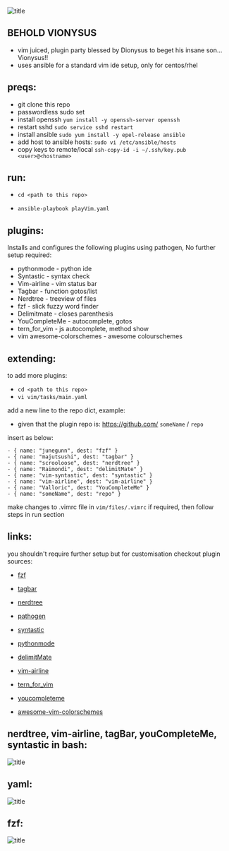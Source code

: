 ![title](https://github.com/cmdline-batchelor/vionysus/blob/master/img/image.png)

## BEHOLD VIONYSUS

- vim juiced, plugin party blessed by Dionysus to beget his insane son... Vionysus!!
- uses ansible for a standard vim ide setup, only for centos/rhel

## preqs:

- git clone this repo
- passwordless sudo set 
- install openssh `yum install -y openssh-server openssh`
- restart sshd `sudo service sshd restart`
- install ansible `sudo yum install -y epel-release ansible`
- add host to ansible hosts: `sudo vi /etc/ansible/hosts`
- copy keys to remote/local `ssh-copy-id -i ~/.ssh/key.pub <user>@<hostname>`



## run:

- `cd <path to this repo>`

- `ansible-playbook playVim.yaml`

## plugins:

Installs and configures the following plugins using pathogen, No further setup required:

- pythonmode - python ide
- Syntastic - syntax check
- Vim-airline - vim status bar
- Tagbar - function gotos/list
- Nerdtree - treeview of files
- fzf - slick fuzzy word finder
- Delimitmate - closes parenthesis
- YouCompleteMe - autocomplete, gotos
- tern_for_vim - js autocomplete, method show
- vim awesome-colorschemes - awesome colourschemes

## extending:

to add more plugins:

- `cd <path to this repo>`
- `vi vim/tasks/main.yaml`

 add a new line to the repo dict, example:
 - given that the plugin repo is: https://github.com/ `someName` / `repo`
 
 insert as below: 
 ``` 
 - { name: "junegunn", dest: "fzf" }
- { name: "majutsushi", dest: "tagbar" }
- { name: "scrooloose", dest: "nerdtree" }
- { name: "Raimondi", dest: "delimitMate" }
- { name: "vim-syntastic", dest: "syntastic" }
- { name: "vim-airline", dest: "vim-airline" }
- { name: "Valloric", dest: "YouCompleteMe" }
- { name: "someName", dest: "repo" }
 ```
make changes to .vimrc file in `vim/files/.vimrc` if required, then follow steps in run section

## links:

you shouldn't require further setup but for customisation checkout plugin sources:

- [fzf](https://github.com/junegunn/fzfe)
- [tagbar](https://github.com/majutsushi/tagbar)
- [nerdtree](https://github.com/scrooloose/nerdtree)
- [pathogen](https://github.com/tpope/vim-pathogen)
- [syntastic](https://github.com/vim-syntastic/syntastic)
- [pythonmode](https://github.com//python-mode/python-mode)
- [delimitMate](https://github.com/Raimondi/delimitMate)
- [vim-airline](https://github.com/vim-airline/vim-airline)
- [tern_for_vim](https://github.com/ternjs/tern_for_vim)
- [youcompleteme](https://github.com/Valloric/YouCompleteMe)

- [awesome-vim-colorschemes](https://github.com/rafi/awesome-vim-colorschemes)


## nerdtree, vim-airline, tagBar, youCompleteMe, syntastic in bash:
![title](https://github.com/cmdline-batchelor/vionysus/blob/master/img/vim5.PNG)

## yaml:
![title](https://github.com/cmdline-batchelor/vionysus/blob/master/img/yaml1.PNG)

## fzf:
![title](https://github.com/cmdline-batchelor/vionysus/blob/master/img/fzf.PNG)


